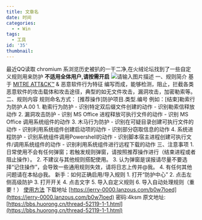 ```yaml
---
title: 文章名
date: 时间
categories:
  - - Win
tags:
  - 工具
id: '35'
thumbnail:
---
```



最近QQ读取 chromium 系浏览历史被扒的一干二净,在火绒论坛找到了一些自定义规则用来防护 **不适用全体用户,请按需开启** ![请输入图片描述](https://cdn.uzz5.com/imgs/2021/02/28/9nMQPy7M.webp "请输入图片描述") 一、规则简介 基于 [MITRE ATT&CK™](https://attack.mitre.org/) & 恶意软件行为特征 编写而成，能够检测，阻止，拦截各类恶意软件的攻击载体和攻击途径，典型的如无文件攻击，漏洞攻击，加密勒索等。 二、规则内容 规则命名方式： \[推荐操作\]防护项目.类型.编号 例如：\[结束\]勒索行为防护.A.00 1. 勒索行为防护 - 识别特定双后缀文件创建的动作 - 识别勒索信释放动作 2. 漏洞攻击防护 - 识别 MS Office 进程释放可执行文件的动作 - 识别 MS Office 调用系统组件的动作 3. 木马行为防护 - 识别在可疑目录创建可执行文件的动作 - 识别利用系统组件创建启动项的动作 - 识别部分窃取信息的动作 4. 系统进程防护 - 识别系统组件调用Powershell的动作 - 识别脚本宿主进程创建可执行文件/调用系统组件的动作 - 识别利用系统组件进行远程下载的动作 三、注意事项 1. 日常使用不会有任何弹窗；若触发规则弹窗，请按照推荐操作进行（结束进程或者阻止操作）。 2. 不建议与其他规则搭配使用。 3. 认为弹窗是误报请尽量不要选择“记住操作”，会导致一些通用规则失效，请将日志上传并@我。 4. 有任何其他问题请在本帖@我。 新手：如何正确启用/导入规则 1. 打开“防护中心” 2. 点击左侧高级防护 3. 打开开关 4. 点击文字 5. 导入自定义规则 6. 导入自动处理规则（重要！） [使用方法](https://cdn.uzz5.com/imgs/2021/02/28/HQiyhWQL.webp) 下载地址 [https://jerry-0000.lanzous.com/b0w7loed](https://jerry-0000.lanzous.com/b0w7loed) 密码:4ksm 原文地址:[https://bbs.huorong.cn/thread-52119-1-1.html](https://bbs.huorong.cn/thread-52119-1-1.html)
